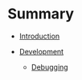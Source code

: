 # Summary

- [Introduction](./introduction.md)

- [Development](./dev/index.md)
  - [Debugging](./dev/debugging.md) 